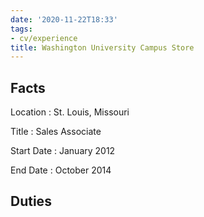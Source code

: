 ```yaml
---
date: '2020-11-22T18:33'
tags:
- cv/experience
title: Washington University Campus Store
---
```


Facts
-----

Location
:   St. Louis, Missouri

Title
:   Sales Associate

Start Date
:   January 2012

End Date
:   October 2014

Duties
------
